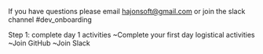 If you have questions please email hajonsoft@gmail.com or join the slack channel #dev_onboarding 

Step 1: complete day 1 activities 
~Complete your first day logistical activities  
~Join GitHub
~Join Slack
